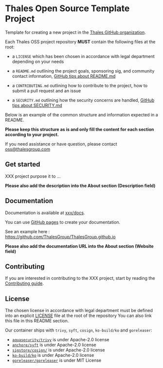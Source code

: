 # Thales Open Source Template Project

Template for creating a new project in the [Thales GitHub organization](https://github.com/ThalesGroup).

Each Thales OSS project repository **MUST** contain the following files at the root:

- a `LICENSE` which has been chosen in accordance with legal department depending on your needs

- a `README.md` outlining the project goals, sponsoring sig, and community contact information, [GitHub tips about README.md](https://docs.github.com/en/github/creating-cloning-and-archiving-repositories/about-readmes)

- a `CONTRIBUTING.md` outlining how to contribute to the project, how to submit a pull request and an issue

- a `SECURITY.md` outlining how the security concerns are handled, [GitHub tips about SECURITY.md](https://docs.github.com/en/github/managing-security-vulnerabilities/adding-a-security-policy-to-your-repository)

Below is an example of the common structure and information expected in a README.

**Please keep this structure as is and only fill the content for each section according to your project.**

If you need assistance or have question, please contact oss@thalesgroup.com

## Get started

XXX project purpose it to ...

**Please also add the description into the About section (Description field)**

## Documentation

Documentation is available at [xxx/docs](https://xxx/docs/).

You can use [GitHub pages](https://guides.github.com/features/pages/) to create your documentation.

See an example here : https://github.com/ThalesGroup/ThalesGroup.github.io

**Please also add the documentation URL into the About section (Website field)**

## Contributing

If you are interested in contributing to the XXX project, start by reading the [Contributing guide](/CONTRIBUTING.md).

## License

The chosen license in accordance with legal department must be defined into an explicit [LICENSE](https://github.com/ThalesGroup/template-project/blob/master/LICENSE) file at the root of the repository
You can also link this file in this README section.

Our container ships with `trivy`, `syft`, `cosign`, `ko-build/ko` and `goreleaser`:

* [`aquasecurity/trivy`](https://github.com/aquasecurity/trivy) is under Apache-2.0 license
* [`anchore/syft`](https://github.com/anchore/syft) is under Apache-2.0 license
* [`sigstore/cosign/`](https://github.com/sigstore/cosign/) is under Apache-2.0 license
* [`ko-build/ko`](https://github.com/ko-build/ko) is under Apache-2.0 license
* [`goreleaser/goreleaser`](https://github.com/goreleaser/goreleaser) is under MIT License
